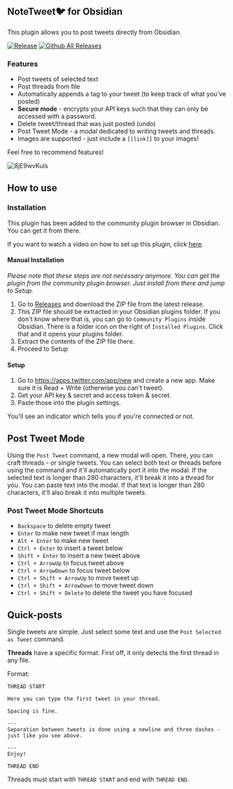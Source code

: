 ## NoteTweet🐦 for Obsidian
This plugin allows you to post tweets directly from Obsidian.

[![Release](https://img.shields.io/github/v/release/chhoumann/notetweet_obsidian?style=for-the-badge)]()
[![Github All Releases](https://img.shields.io/github/downloads/chhoumann/notetweet_obsidian/total.svg?style=for-the-badge&logo=appveyor)]()

### Features
- Post tweets of selected text
- Post threads from file
- Automatically appends a tag to your tweet (to keep track of what you've posted)
- **Secure mode** - encrypts your API keys such that they can only be accessed with a password.
- Delete tweet/thread that was just posted (undo)
- Post Tweet Mode - a modal dedicated to writing tweets and threads.
- Images are supported - just include a `[[link]]` to your images!


Feel free to recommend features!

![8jE9wvKuls](https://user-images.githubusercontent.com/29108628/109525702-16c97180-7ab2-11eb-8bc0-3c4bc79a6b7a.gif)

## How to use
### Installation
This plugin has been added to the community plugin browser in Obsidian. You can get it from there.

If you want to watch a video on how to set up this plugin, click [here](https://www.youtube.com/watch?v=jx09b1Ien3Q).

#### Manual Installation
*Please note that these steps are not necessary anymore. You can get the plugin from the community plugin browser. Just install from there and jump to Setup.*

1. Go to [Releases](https://github.com/chhoumann/notetweet_obsidian/releases) and download the ZIP file from the latest release.
2. This ZIP file should be extracted in your Obsidian plugins folder. If you don't know where that is, you can go to `Community Plugins` inside Obsidian. There is a folder icon on the right of `Installed Plugins`. Click that and it opens your plugins folder.
3. Extract the contents of the ZIP file there.
4. Proceed to Setup

#### Setup
1. Go to https://apps.twitter.com/app/new and create a new app. Make sure it is Read + Write (otherwise you can't tweet).
2. Get your API key & secret and access token & secret.
3. Paste those into the plugin settings.

You'll see an indicator which tells you if you're connected or not.

## Post Tweet Mode
Using the `Post Tweet` command, a new modal will open. There, you can craft threads - or single tweets.
You can select both text or threads before using the command and it'll automatically port it into the modal. If the selected text is longer than 280 characters, it'll break it into a thread for you.
You can paste text into the modal. If that text is longer than 280 characters, it'll also break it into multiple tweets.

### Post Tweet Mode Shortcuts
- `Backspace` to delete empty tweet
- `Enter` to make new tweet if max length
- `Alt + Enter` to make new tweet
- `Ctrl + Enter` to insert a tweet below
- `Shift + Enter` to insert a new tweet above
- `Ctrl + ArrowUp` to focus tweet above
- `Ctrl + ArrowDown` to focus tweet below
- `Ctrl + Shift + ArrowUp` to move tweet up
- `Ctrl + Shift + ArrowDown` to move tweet down
- `Ctrl + Shift + Delete` to delete the tweet you have focused

## Quick-posts
Single tweets are simple. Just select some text and use the `Post Selected as Tweet` command.

**Threads** have a specific format. First off, it only detects the first thread in any file.

Format:
```
THREAD START

Here you can type the first tweet in your thread.

Spacing is fine.

---
Separation between tweets is done using a newline and three dashes - just like you see above.

---
Enjoy!

THREAD END
```

Threads must start with `THREAD START` and end with `THREAD END`.
